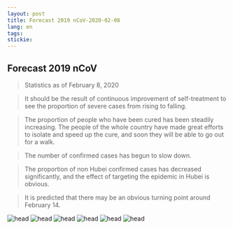 ```yaml
---
layout: post
title: Forecast 2019 nCoV-2020-02-08
lang: en
tags: 
stickie: 
---
```


## Forecast 2019 nCoV

>Statistics as of February 8, 2020

>It should be the result of continuous improvement of self-treatment to see the proportion of severe cases from rising to falling.

>The proportion of people who have been cured has been steadily increasing. The people of the whole country have made great efforts to isolate and speed up the cure, and soon they will be able to go out for a walk.

>The number of confirmed cases has begun to slow down.

>The proportion of non Hubei confirmed cases has decreased significantly, and the effect of targeting the epidemic in Hubei is obvious.

>It is predicted that there may be an obvious turning point around February 14.

![head]({{site.hosturl}}/assets/post_assets/newdata/0208/en/head.png)
![head]({{site.hosturl}}/assets/post_assets/newdata/0208/en/1.png)
![head]({{site.hosturl}}/assets/post_assets/newdata/0208/en/2.png)
![head]({{site.hosturl}}/assets/post_assets/newdata/0208/en/3.png)
![head]({{site.hosturl}}/assets/post_assets/newdata/0208/en/4.png)
![head]({{site.hosturl}}/assets/post_assets/newdata/0208/en/5.png)
